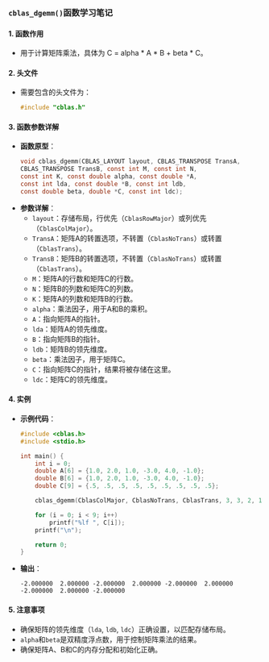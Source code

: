 ### `cblas_dgemm()`函数学习笔记

#### 1. 函数作用
- 用于计算矩阵乘法，具体为 C = alpha * A * B + beta * C。

#### 2. 头文件
- 需要包含的头文件为：
  ```c
  #include "cblas.h"
  ```

#### 3. 函数参数详解
- **函数原型**：
  ```c
  void cblas_dgemm(CBLAS_LAYOUT layout, CBLAS_TRANSPOSE TransA,
  CBLAS_TRANSPOSE TransB, const int M, const int N,
  const int K, const double alpha, const double *A,
  const int lda, const double *B, const int ldb,
  const double beta, double *C, const int ldc);
  ```
- **参数详解**：
  - `layout`：存储布局，行优先（`CblasRowMajor`）或列优先（`CblasColMajor`）。
  - `TransA`：矩阵A的转置选项，不转置（`CblasNoTrans`）或转置（`CblasTrans`）。
  - `TransB`：矩阵B的转置选项，不转置（`CblasNoTrans`）或转置（`CblasTrans`）。
  - `M`：矩阵A的行数和矩阵C的行数。
  - `N`：矩阵B的列数和矩阵C的列数。
  - `K`：矩阵A的列数和矩阵B的行数。
  - `alpha`：乘法因子，用于A和B的乘积。
  - `A`：指向矩阵A的指针。
  - `lda`：矩阵A的领先维度。
  - `B`：指向矩阵B的指针。
  - `ldb`：矩阵B的领先维度。
  - `beta`：乘法因子，用于矩阵C。
  - `C`：指向矩阵C的指针，结果将被存储在这里。
  - `ldc`：矩阵C的领先维度。

#### 4. 实例
- **示例代码**：
  ```c
  #include <cblas.h>
  #include <stdio.h>

  int main() {
      int i = 0;
      double A[6] = {1.0, 2.0, 1.0, -3.0, 4.0, -1.0};
      double B[6] = {1.0, 2.0, 1.0, -3.0, 4.0, -1.0};
      double C[9] = {.5, .5, .5, .5, .5, .5, .5, .5, .5};

      cblas_dgemm(CblasColMajor, CblasNoTrans, CblasTrans, 3, 3, 2, 1.0, A, 3, B, 3, 2.0, C, 3);

      for (i = 0; i < 9; i++)
          printf("%lf ", C[i]);
      printf("\n");

      return 0;
  }
  ```
- **输出**：
  ```
  -2.000000  2.000000 -2.000000  2.000000 -2.000000  2.000000 -2.000000  2.000000 -2.000000 
  ```

#### 5. 注意事项
- 确保矩阵的领先维度（`lda`, `ldb`, `ldc`）正确设置，以匹配存储布局。
- `alpha`和`beta`是双精度浮点数，用于控制矩阵乘法的结果。
- 确保矩阵A、B和C的内存分配和初始化正确。